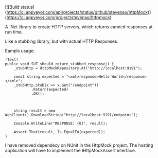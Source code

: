 [![Build status]
(https://ci.appveyor.com/api/projects/status/github/stevenao/httpMock)]
(https://ci.appveyor.com/project/stevenao/httpmock)

A .Net library to create HTTP servers, which returns canned responses at run time.

Like a stubbing library, but with actual HTTP Responses.

Eample usage:

	[Test]
 	public void SUT_should_return_stubbed_response() {
		_stubHttp = HttpMockRepository.At("http://localhost:9191");

		const string expected = "<xml>response>Hello World</response></xml>";
		_stubHttp.Stub(x => x.Get("/endpoint"))
				.Return(expected)
				.OK();

		

		string result = new WebClient().DownloadString("http://localhost:9191/endpoint");

		Console.WriteLine("RESPONSE: {0}", result);

		Assert.That(result, Is.EqualTo(expected));
	}

I have removed dependecy on NUnit in the HttpMock project. The hosting application will have to implement the IHttpMockAssert interface.